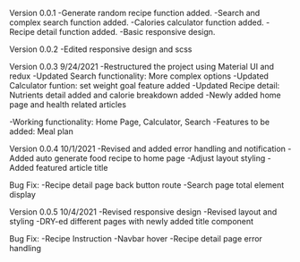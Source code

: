 Version 0.0.1
-Generate random recipe function added.
-Search and complex search function added.
-Calories calculator function added.
-Recipe detail function added. 
-Basic responsive design.

Version 0.0.2
-Edited responsive design and scss

Version 0.0.3
9/24/2021
-Restructured the project using Material UI and redux
-Updated Search functionality: More complex options
-Updated Calculator funtion: set weight goal feature added
-Updated Recipe detail: Nutrients detail added and calorie breakdown added 
-Newly added home page and health related articles

-Working functionality: Home Page, Calculator, Search
-Features to be added: Meal plan

Version 0.0.4
10/1/2021
-Revised and added error handling and notification
-Added auto generate food recipe to home page
-Adjust layout styling
-Added featured article title

Bug Fix:
-Recipe detail page back button route
-Search page total element display


Version 0.0.5
10/4/2021
-Revised responsive design
-Revised layout and styling
-DRY-ed different pages with newly added title component

Bug Fix:
-Recipe Instruction
-Navbar hover
-Recipe detail page error handling


